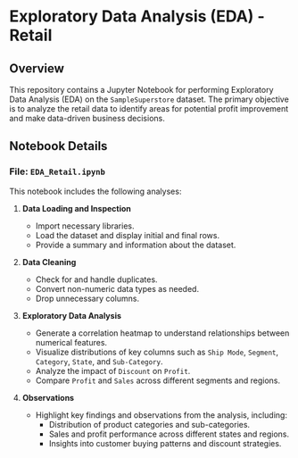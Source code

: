 # Exploratory Data Analysis (EDA) - Retail

## Overview

This repository contains a Jupyter Notebook for performing Exploratory Data Analysis (EDA) on the `SampleSuperstore` dataset. The primary objective is to analyze the retail data to identify areas for potential profit improvement and make data-driven business decisions.

## Notebook Details

### **File: `EDA_Retail.ipynb`**

This notebook includes the following analyses:

1. **Data Loading and Inspection**
   - Import necessary libraries.
   - Load the dataset and display initial and final rows.
   - Provide a summary and information about the dataset.

2. **Data Cleaning**
   - Check for and handle duplicates.
   - Convert non-numeric data types as needed.
   - Drop unnecessary columns.

3. **Exploratory Data Analysis**
   - Generate a correlation heatmap to understand relationships between numerical features.
   - Visualize distributions of key columns such as `Ship Mode`, `Segment`, `Category`, `State`, and `Sub-Category`.
   - Analyze the impact of `Discount` on `Profit`.
   - Compare `Profit` and `Sales` across different segments and regions.

4. **Observations**
   - Highlight key findings and observations from the analysis, including:
     - Distribution of product categories and sub-categories.
     - Sales and profit performance across different states and regions.
     - Insights into customer buying patterns and discount strategies.


